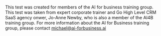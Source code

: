 This test was created for members of the AI for business training group. 
This test was taken from expert corporate trainer and Go High Level CRM SaaS agency onwer, Jo-Anne Newby, who is also a member of the AI4B training group. 
For more information about the AI for Business training group, please contact michael@ai-forbusiness.ai
